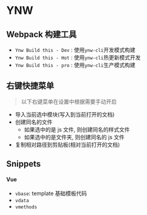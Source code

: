 # YNW

## Webpack 构建工具

- `Ynw Build this - Dev` : 使用`ynw-cli`开发模式构建
- `Ynw Build this - Hot` : 使用`ynw-cli`热更新模式开发
- `Ynw Build this - pro` : 使用`ynw-cli`生产模式构建

## 右键快捷菜单

> 以下右键菜单在设置中根据需要手动开启

- 导入当前选中模块(写入到当前打开的文档)
- 创建同名的文件
  - 如果选中的是 js 文件, 则创建同名的样式文件
  - 如果选中的是文件夹, 则创建同名的 js 文件
- 复制相对路径到剪贴板(相对当前打开的文档)

## Snippets

#### Vue

- `vbase`: template 基础模板代码
- `vdata`
- `vmethods`
